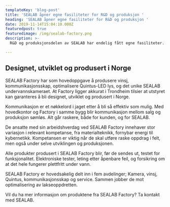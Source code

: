 ```yaml
---
templateKey: 'blog-post'
title: 'SEALAB åpner egne fasiliteter for R&D og produksjon '
heading: 'SEALAB åpner egne fasiliteter for R&D og produksjon '
date: 2019-11-14T15:04:10.000Z
featuredpost: true
featuredimage: /img/sealab-factory.png
description: >-
  R&D og produksjonsdelen av SEALAB har endelig fått egne fasiliteter. SEALAB Factory ligger ved våre kontorer i Trondheim og er klar for produksjon og vedlikehold av SEALABs hardware. 

---
```


## Designet, utviklet og produsert i Norge

SEALAB Factory har som hovedoppgave å produsere vinsj, kommunikasjonsskap, optimalisere Quintus-LED lys, og det unike SEALAB undervannskameraet. At Factory ligger akkurat i Trondheim tilsier at utstyret kan garanteres å bli designet, utviklet og produsert i Norge. 

Kommunikasjon er et nøkkelord i jaget etter å bli så effektiv som mulig. Med hovedkontor og Factory i samme bygg blir kommunikasjon mellom salg og produksjon sømløs. Alt går raskere, både for kunden, og for SEALAB. 

De ansatte med sin arbeidshverdag ved SEALAB Factory innehaver stor variasjon i relevant kompetanse, fra materialteknikk, fornybar energi til kybernetikk. Kompetansen er viktig når de skal utføre raske oppdrag i felt, men også under selve utviklingen og produksjonen. 

Alle produkter produsert i SEALAB Factory blir, før de sendes ut, testet for funksjonalitet. Elektroniske tester, leting etter åpenbare feil, og forsikring om at det hele fungerer plettfritt under vann. 

SEALAB Factory er hovedsakelig delt inn i fem avdelinger; Kamera, vinsj, Quintus, kommunikasjonsskap og service. Sammen jobber de mot optimalisering av lakseoppdretten. 

Vil du ha mer informasjon om produktene fra SEALAB Factory? Ta kontakt med SEALAB. 

